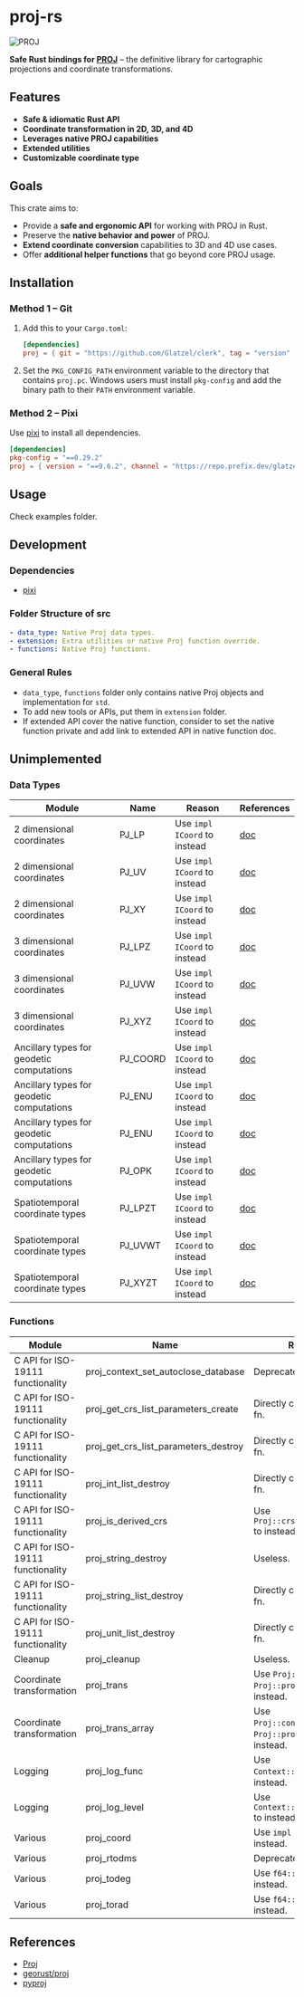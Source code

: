 # proj-rs

![PROJ](https://img.shields.io/badge/Proj-9.6.2-blue?logo=rust)

**Safe Rust bindings for [PROJ](https://proj.org/)** – the definitive library for cartographic projections and coordinate transformations.

## Features

* **Safe & idiomatic Rust API**
* **Coordinate transformation in 2D, 3D, and 4D**
* **Leverages native PROJ capabilities**
* **Extended utilities**
* **Customizable coordinate type**

## Goals

This crate aims to:

* Provide a **safe and ergonomic API** for working with PROJ in Rust.
* Preserve the **native behavior and power** of PROJ.
* **Extend coordinate conversion** capabilities to 3D and 4D use cases.
* Offer **additional helper functions** that go beyond core PROJ usage.

## Installation

### Method 1 – Git

1. Add this to your `Cargo.toml`:

   ```toml
   [dependencies]
   proj = { git = "https://github.com/Glatzel/clerk", tag = "version" }
   ```

2. Set the `PKG_CONFIG_PATH` environment variable to the directory that contains `proj.pc`.
    Windows users must install `pkg-config` and add the binary path to their `PATH` environment variable.

### Method 2 – Pixi

Use [pixi](https://github.com/prefix-dev/pixi/?tab=readme-ov-file#installation) to install all dependencies.

```toml
[dependencies]
pkg-config = "==0.29.2"
proj = { version = "==9.6.2", channel = "https://repo.prefix.dev/glatzel" }
```

## Usage

Check examples folder.

## Development

### Dependencies

* [pixi](https://github.com/prefix-dev/pixi/?tab=readme-ov-file#installation)

### Folder Structure of src

```yaml
- data_type: Native Proj data types.
- extension: Extra utilities or native Proj function override.
- functions: Native Proj functions.
```

### General Rules

* `data_type`, `functions` folder only contains native Proj objects and implementation for `std`.
* To add new tools or APIs, put them in `extension` folder.
* If extended API cover the native function, consider to set the native function private and add link to extended API in native function doc.

## Unimplemented

### Data Types

| Module                                    | Name     | Reason                       | References                                                                        |
| ----------------------------------------- | -------- | ---------------------------- | --------------------------------------------------------------------------------- |
| 2 dimensional coordinates                 | PJ_LP    | Use `impl ICoord` to instead | [doc](https://proj.org/en/stable/development/reference/datatypes.html#c.PJ_LP)    |
| 2 dimensional coordinates                 | PJ_UV    | Use `impl ICoord` to instead | [doc](https://proj.org/en/stable/development/reference/datatypes.html#c.PJ_UV)    |
| 2 dimensional coordinates                 | PJ_XY    | Use `impl ICoord` to instead | [doc](https://proj.org/en/stable/development/reference/datatypes.html#c.PJ_XY)    |
| 3 dimensional coordinates                 | PJ_LPZ   | Use `impl ICoord` to instead | [doc](https://proj.org/en/stable/development/reference/datatypes.html#c.PJ_LPZ)   |
| 3 dimensional coordinates                 | PJ_UVW   | Use `impl ICoord` to instead | [doc](https://proj.org/en/stable/development/reference/datatypes.html#c.PJ_UVW)   |
| 3 dimensional coordinates                 | PJ_XYZ   | Use `impl ICoord` to instead | [doc](https://proj.org/en/stable/development/reference/datatypes.html#c.PJ_XYZ)   |
| Ancillary types for geodetic computations | PJ_COORD | Use `impl ICoord` to instead | [doc](https://proj.org/en/stable/development/reference/datatypes.html#c.PJ_COORD) |
| Ancillary types for geodetic computations | PJ_ENU   | Use `impl ICoord` to instead | [doc](https://proj.org/en/stable/development/reference/datatypes.html#c.PJ_ENU)   |
| Ancillary types for geodetic computations | PJ_ENU   | Use `impl ICoord` to instead | [doc](https://proj.org/en/stable/development/reference/datatypes.html#c.PJ_ENU)   |
| Ancillary types for geodetic computations | PJ_OPK   | Use `impl ICoord` to instead | [doc](https://proj.org/en/stable/development/reference/datatypes.html#c.PJ_OPK)   |
| Spatiotemporal coordinate types           | PJ_LPZT  | Use `impl ICoord` to instead | [doc](https://proj.org/en/stable/development/reference/datatypes.html#c.PJ_LPZT)  |
| Spatiotemporal coordinate types           | PJ_UVWT  | Use `impl ICoord` to instead | [doc](https://proj.org/en/stable/development/reference/datatypes.html#c.PJ_UVWT)  |
| Spatiotemporal coordinate types           | PJ_XYZT  | Use `impl ICoord` to instead | [doc](https://proj.org/en/stable/development/reference/datatypes.html#c.PJ_XYZT)  |

### Functions

| Module                            | Name                                 | Reason                                                         | References                                                                                                  |
| --------------------------------- | ------------------------------------ | -------------------------------------------------------------- | ----------------------------------------------------------------------------------------------------------- |
| C API for ISO-19111 functionality | proj_context_set_autoclose_database  | Deprecated.                                                    | [doc](https://proj.org/en/stable/development/reference/functions.html#proj_context_set_autoclose_database)  |
| C API for ISO-19111 functionality | proj_get_crs_list_parameters_create  | Directly called in other fn.                                   | [doc](https://proj.org/en/stable/development/reference/functions.html#proj_get_crs_list_parameters_create)  |
| C API for ISO-19111 functionality | proj_get_crs_list_parameters_destroy | Directly called in other fn.                                   | [doc](https://proj.org/en/stable/development/reference/functions.html#proj_get_crs_list_parameters_destroy) |
| C API for ISO-19111 functionality | proj_int_list_destroy                | Directly called in other fn.                                   | [doc](https://proj.org/en/stable/development/reference/functions.html#proj_int_list_destroy)                |
| C API for ISO-19111 functionality | proj_is_derived_crs                  | Use `Proj::crs_is_derived` to instead.                         | [doc](https://proj.org/en/stable/development/reference/functions.html#proj_is_derived_crs)                  |
| C API for ISO-19111 functionality | proj_string_destroy                  | Useless.                                                       | [doc](https://proj.org/en/stable/development/reference/functions.html#proj_string_destroy)                  |
| C API for ISO-19111 functionality | proj_string_list_destroy             | Directly called in other fn.                                   | [doc](https://proj.org/en/stable/development/reference/functions.html#proj_string_list_destroy)             |
| C API for ISO-19111 functionality | proj_unit_list_destroy               | Directly called in other fn.                                   | [doc](https://proj.org/en/stable/development/reference/functions.html#proj_unit_list_destroy)               |
| Cleanup                           | proj_cleanup                         | Useless.                                                       | [doc](https://proj.org/en/stable/development/reference/functions.html#cleanup)                              |
| Coordinate transformation         | proj_trans                           | Use `Proj::convert` or `Proj::project` to instead.             | [doc](https://proj.org/en/stable/development/reference/functions.html#proj_trans)                           |
| Coordinate transformation         | proj_trans_array                     | Use `Proj::convert_array` or `Proj::project_array` to instead. | [doc](https://proj.org/en/stable/development/reference/functions.html#proj_trans_array)                     |
| Logging                           | proj_log_func                        | Use `Context::set_log_fn` to instead.                          | [doc](https://proj.org/en/stable/development/reference/functions.html#proj_log_func)                        |
| Logging                           | proj_log_level                       | Use `Context::set_log_level` to instead.                       | [doc](https://proj.org/en/stable/development/reference/functions.html#proj_log_level)                       |
| Various                           | proj_coord                           | Use `impl ICoord` to instead.                                  | [doc](https://proj.org/en/stable/development/reference/functions.html#proj_coord)                           |
| Various                           | proj_rtodms                          | Deprecated.                                                    | [doc](https://proj.org/en/stable/development/reference/functions.html#proj_rtodms)                          |
| Various                           | proj_todeg                           | Use `f64::to_degrees` to instead.                              | [doc](https://proj.org/en/stable/development/reference/functions.html#proj_todeg)                           |
| Various                           | proj_torad                           | Use `f64::to_radians` to instead.                              | [doc](https://proj.org/en/stable/development/reference/functions.html#proj_torad)                           |

## References

* [Proj](https://proj.org/en/stable/)
* [georust/proj](https://github.com/georust/proj)
* [pyproj](https://pyproj4.github.io/pyproj/stable/)
